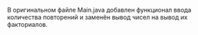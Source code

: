 В оригинальном файле Main.java добавлен функционал ввода количества повторений и заменён вывод чисел на вывод их факториалов.